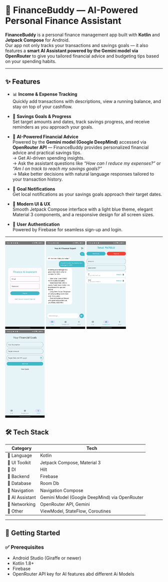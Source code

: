 # 💸 FinanceBuddy — AI-Powered Personal Finance Assistant

**FinanceBuddy** is a personal finance management app built with **Kotlin** and **Jetpack Compose** for Android.  
Our app not only tracks your transactions and savings goals — it also features a **smart AI Assistant powered by the Gemini model via OpenRouter** to give you tailored financial advice and budgeting tips based on your spending habits.

---

## ✨ Features

- 📊 **Income & Expense Tracking**  
  Quickly add transactions with descriptions, view a running balance, and stay on top of your cashflow.

- 🎯 **Savings Goals & Progress**  
  Set target amounts and dates, track savings progress, and receive reminders as you approach your goals.

- 🤖 **AI-Powered Financial Advice**  
  Powered by the **Gemini model (Google DeepMind)** accessed via **OpenRouter API** — FinanceBuddy provides personalized financial advice and practical savings tips.  
  → Get AI-driven spending insights.  
  → Ask the assistant questions like *“How can I reduce my expenses?”* or *“Am I on track to reach my savings goals?”*  
  → Make better decisions with natural language responses tailored to your transaction history.

- 🔔 **Goal Notifications**  
  Get local notifications as your savings goals approach their target dates.

- 🧭 **Modern UI & UX**  
  Smooth Jetpack Compose interface with a light blue theme, elegant Material 3 components, and a responsive design for all screen sizes.

- 🔐 **User Authentication**  
  Powered by Firebase for seamless sign-up and login.

---

<p float="left">
  <img src="https://github.com/adityasinghkushwah17/AI-Finance-Assistant/blob/master/photo_2025-06-26_19-23-53.jpg?raw=true" width="25%" />
  <img src="https://github.com/adityasinghkushwah17/AI-Finance-Assistant/blob/master/photo_2025-06-26_19-17-30.jpg?raw=true" width="25%" />
  <img src="https://github.com/adityasinghkushwah17/AI-Finance-Assistant/blob/master/photo_2025-06-26_19-17-36.jpg?raw=true" width="25%" />
  <img src="https://github.com/adityasinghkushwah17/AI-Finance-Assistant/blob/master/photo_2025-06-26_19-17-43.jpg?raw=true" width="25%" />
</p>

## 🛠️ Tech Stack

| Category      | Tech |
|---------------|-----|
| 📱 Language    | Kotlin |
| 🎨 UI Toolkit  | Jetpack Compose, Material 3 |
| 💉 DI          | Hilt |
| 💽 Backend     | Firebase |
| 💽 Database     | Room Db |
| 🧭 Navigation  | Navigation Compose |
| 🧠 AI Assistant | Gemini Model (Google DeepMind) via OpenRouter |
| 🔧 Networking  | OpenRouter API, Gemini  |
| 🧰 Other       | ViewModel, StateFlow, Coroutines |
---

## 🚀 Getting Started

### ✅ Prerequisites
- Android Studio (Giraffe or newer)
- Kotlin 1.8+
- Firebase
- OpenRouter API key for AI features abd different Ai Models



